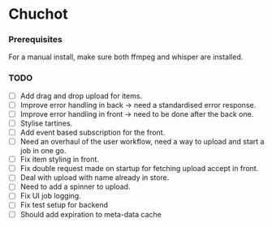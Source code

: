 # Chuchot

### Prerequisites
For a manual install, make sure both ffmpeg and whisper are installed.

### TODO
- [ ] Add drag and drop upload for items.
- [ ] Improve error handling in back -> need a standardised error response.
- [ ] Improve error handling in front -> need to be done after the back one.
- [ ] Stylise tartines.
- [ ] Add event based subscription for the front.
- [ ] Need an overhaul of the user workflow, need a way to upload and start a job in one go.
- [ ] Fix item styling in front.
- [ ] Fix double request made on startup for fetching upload accept in front.
- [ ] Deal with upload with name already in store.
- [ ] Need to add a spinner to upload.
- [ ] Fix UI job logging.
- [ ] Fix test setup for backend
- [ ] Should add expiration to meta-data cache
